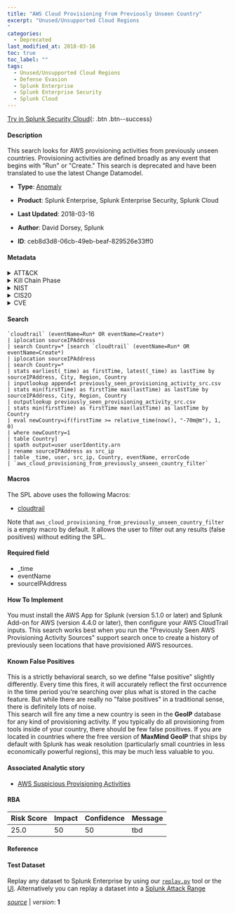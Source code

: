 ```yaml
---
title: "AWS Cloud Provisioning From Previously Unseen Country"
excerpt: "Unused/Unsupported Cloud Regions
"
categories:
  - Deprecated
last_modified_at: 2018-03-16
toc: true
toc_label: ""
tags:
  - Unused/Unsupported Cloud Regions
  - Defense Evasion
  - Splunk Enterprise
  - Splunk Enterprise Security
  - Splunk Cloud
---
```




[Try in Splunk Security Cloud](https://www.splunk.com/en_splunk_app_enrichmentus/cyber-security.html){: .btn .btn--success}

#### Description

This search looks for AWS provisioning activities from previously unseen countries. Provisioning activities are defined broadly as any event that begins with "Run" or "Create." This search is deprecated and have been translated to use the latest Change Datamodel. 

- **Type**: [Anomaly](https://github.com/splunk/security_content/wiki/Detection-Analytic-Types)
- **Product**: Splunk Enterprise, Splunk Enterprise Security, Splunk Cloud


- **Last Updated**: 2018-03-16
- **Author**: David Dorsey, Splunk
- **ID**: ceb8d3d8-06cb-49eb-beaf-829526e33ff0


#### Metadata

<details>
  <summary>ATT&CK</summary>


| ID             | Technique        |  Tactic             |
| -------------- | ---------------- |-------------------- |
| [T1535](https://attack.mitre.org/techniques/T1535/) | Unused/Unsupported Cloud Regions | Defense Evasion |

</details>


<details>
  <summary>Kill Chain Phase</summary>

* Exploitation


</details>


<details>
  <summary>NIST</summary>

* ID.AM



</details>

<details>
  <summary>CIS20</summary>

* CIS 1



</details>

<details>
  <summary>CVE</summary>



</details>

#### Search

```
`cloudtrail` (eventName=Run* OR eventName=Create*) 
| iplocation sourceIPAddress 
| search Country=* [search `cloudtrail` (eventName=Run* OR eventName=Create*) 
| iplocation sourceIPAddress 
| search Country=* 
| stats earliest(_time) as firstTime, latest(_time) as lastTime by sourceIPAddress, City, Region, Country 
| inputlookup append=t previously_seen_provisioning_activity_src.csv 
| stats min(firstTime) as firstTime max(lastTime) as lastTime by sourceIPAddress, City, Region, Country 
| outputlookup previously_seen_provisioning_activity_src.csv 
| stats min(firstTime) as firstTime max(lastTime) as lastTime by Country 
| eval newCountry=if(firstTime >= relative_time(now(), "-70m@m"), 1, 0) 
| where newCountry=1 
| table Country] 
| spath output=user userIdentity.arn 
| rename sourceIPAddress as src_ip 
| table _time, user, src_ip, Country, eventName, errorCode 
| `aws_cloud_provisioning_from_previously_unseen_country_filter`
```

#### Macros
The SPL above uses the following Macros:
* [cloudtrail](https://github.com/splunk/security_content/blob/develop/macros/cloudtrail.yml)

Note that `aws_cloud_provisioning_from_previously_unseen_country_filter` is a empty macro by default. It allows the user to filter out any results (false positives) without editing the SPL.

#### Required field
* _time
* eventName
* sourceIPAddress


#### How To Implement
You must install the AWS App for Splunk (version 5.1.0 or later) and Splunk Add-on for AWS (version 4.4.0 or later), then configure your AWS CloudTrail inputs. This search works best when you run the "Previously Seen AWS Provisioning Activity Sources" support search once to create a history of previously seen locations that have provisioned AWS resources.

#### Known False Positives
This is a strictly behavioral search, so we define "false positive" slightly differently. Every time this fires, it will accurately reflect the first occurrence in the time period you're searching over plus what is stored in the cache feature. But while there are really no "false positives" in a traditional sense, there is definitely lots of noise.\
 This search will fire any time a new country is seen in the **GeoIP** database for any kind of provisioning activity. If you typically do all provisioning from tools inside of your country, there should be few false positives. If you are located in countries where the free version of **MaxMind GeoIP** that ships by default with Splunk has weak resolution (particularly small countries in less economically powerful regions), this may be much less valuable to you.

#### Associated Analytic story
* [AWS Suspicious Provisioning Activities](/stories/aws_suspicious_provisioning_activities)




#### RBA

| Risk Score  | Impact      | Confidence   | Message      |
| ----------- | ----------- |--------------|--------------|
| 25.0 | 50 | 50 | tbd |


#### Reference


#### Test Dataset
Replay any dataset to Splunk Enterprise by using our [`replay.py`](https://github.com/splunk/attack_data#using-replaypy) tool or the [UI](https://github.com/splunk/attack_data#using-ui).
Alternatively you can replay a dataset into a [Splunk Attack Range](https://github.com/splunk/attack_range#replay-dumps-into-attack-range-splunk-server)



[*source*](https://github.com/splunk/security_content/tree/develop/detections/deprecated/aws_cloud_provisioning_from_previously_unseen_country.yml) \| *version*: **1**